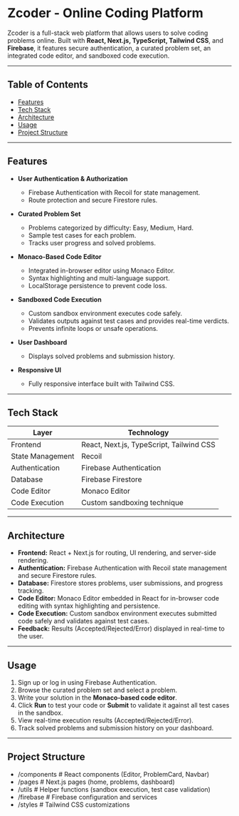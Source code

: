  # Zcoder - Online Coding Platform

Zcoder is a full-stack web platform that allows users to solve coding problems online. Built with **React, Next.js, TypeScript, Tailwind CSS**, and **Firebase**, it features secure authentication, a curated problem set, an integrated code editor, and sandboxed code execution.

---

## Table of Contents

- [Features](#features)
- [Tech Stack](#tech-stack)
- [Architecture](#architecture)
- [Usage](#usage)
- [Project Structure](#project-structure)
 

---

## Features

- **User Authentication & Authorization**
  - Firebase Authentication with Recoil for state management.
  - Route protection and secure Firestore rules.

- **Curated Problem Set**
  - Problems categorized by difficulty: Easy, Medium, Hard.
  - Sample test cases for each problem.
  - Tracks user progress and solved problems.

- **Monaco-Based Code Editor**
  - Integrated in-browser editor using Monaco Editor.
  - Syntax highlighting and multi-language support.
  - LocalStorage persistence to prevent code loss.

- **Sandboxed Code Execution**
  - Custom sandbox environment executes code safely.
  - Validates outputs against test cases and provides real-time verdicts.
  - Prevents infinite loops or unsafe operations.

- **User Dashboard**
  - Displays solved problems and submission history.

- **Responsive UI**
  - Fully responsive interface built with Tailwind CSS.

---

## Tech Stack

| Layer | Technology |
|-------|------------|
| Frontend | React, Next.js, TypeScript, Tailwind CSS |
| State Management | Recoil |
| Authentication | Firebase Authentication |
| Database | Firebase Firestore |
| Code Editor | Monaco Editor |
| Code Execution | Custom sandboxing technique |

---

## Architecture


- **Frontend:** React + Next.js for routing, UI rendering, and server-side rendering.  
- **Authentication:** Firebase Authentication with Recoil state management and secure Firestore rules.  
- **Database:** Firestore stores problems, user submissions, and progress tracking.  
- **Code Editor:** Monaco Editor embedded in React for in-browser code editing with syntax highlighting and persistence.  
- **Code Execution:** Custom sandbox environment executes submitted code safely and validates against test cases.  
- **Feedback:** Results (Accepted/Rejected/Error) displayed in real-time to the user.  

---

## Usage

1. Sign up or log in using Firebase Authentication.  
2. Browse the curated problem set and select a problem.  
3. Write your solution in the **Monaco-based code editor**.  
4. Click **Run** to test your code or **Submit** to validate it against all test cases in the sandbox.  
5. View real-time execution results (Accepted/Rejected/Error).  
6. Track solved problems and submission history on your dashboard.

---

## Project Structure

- /components   # React components (Editor, ProblemCard, Navbar)
- /pages        # Next.js pages (home, problems, dashboard)
- /utils        # Helper functions (sandbox execution, test case validation)
- /firebase     # Firebase configuration and services
- /styles       # Tailwind CSS customizations
